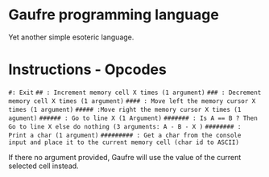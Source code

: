 # Gaufre programming language
Yet another simple esoteric language.

# Instructions - Opcodes

`#: Exit`
`## : Increment memory cell X times (1 argument)`
`### : Decrement memory cell X times (1 argument)`
`#### : Move left the memory cursor X times (1 argument)`
`##### :Move right the memory cursor X times (1 agument)`
`###### : Go to line X (1 Argument)`
`####### : Is A == B ? Then Go to line X else do nothing (3 arguments: A - B - X )`
`######## : Print a char (1 argument)`
`######### : Get a char from the console input and place it to the current memory cell (char id to ASCII)`

If there no argument provided, Gaufre will use the value of the current selected cell instead.